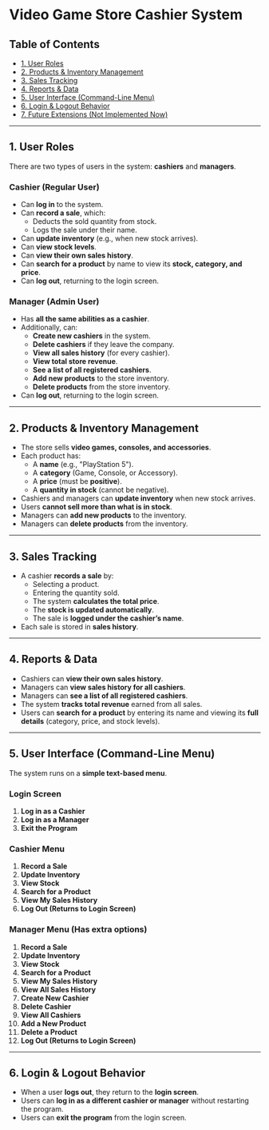 # Video Game Store Cashier System

## Table of Contents
- [1. User Roles](#1-user-roles)
- [2. Products & Inventory Management](#2-products--inventory-management)
- [3. Sales Tracking](#3-sales-tracking)
- [4. Reports & Data](#4-reports--data)
- [5. User Interface (Command-Line Menu)](#5-user-interface-command-line-menu)
- [6. Login & Logout Behavior](#6-login--logout-behavior)
- [7. Future Extensions (Not Implemented Now)](#7-future-extensions-not-implemented-now)

---

## 1. User Roles

There are two types of users in the system: **cashiers** and **managers**.

### Cashier (Regular User)
- Can **log in** to the system.
- Can **record a sale**, which:
  - Deducts the sold quantity from stock.
  - Logs the sale under their name.
- Can **update inventory** (e.g., when new stock arrives).
- Can **view stock levels**.
- Can **view their own sales history**.
- Can **search for a product** by name to view its **stock, category, and price**.
- Can **log out**, returning to the login screen.

### Manager (Admin User)
- Has **all the same abilities as a cashier**.
- Additionally, can:
  - **Create new cashiers** in the system.
  - **Delete cashiers** if they leave the company.
  - **View all sales history** (for every cashier).
  - **View total store revenue**.
  - **See a list of all registered cashiers**.
  - **Add new products** to the store inventory.
  - **Delete products** from the store inventory.
- Can **log out**, returning to the login screen.

---

## 2. Products & Inventory Management

- The store sells **video games, consoles, and accessories**.
- Each product has:
  - A **name** (e.g., "PlayStation 5").
  - A **category** (Game, Console, or Accessory).
  - A **price** (must be **positive**).
  - A **quantity in stock** (cannot be negative).
- Cashiers and managers can **update inventory** when new stock arrives.
- Users **cannot sell more than what is in stock**.
- Managers can **add new products** to the inventory.
- Managers can **delete products** from the inventory.

---

## 3. Sales Tracking

- A cashier **records a sale** by:
  - Selecting a product.
  - Entering the quantity sold.
  - The system **calculates the total price**.
  - The **stock is updated automatically**.
  - The sale is **logged under the cashier’s name**.
- Each sale is stored in **sales history**.

---

## 4. Reports & Data

- Cashiers can **view their own sales history**.
- Managers can **view sales history for all cashiers**.
- Managers can **see a list of all registered cashiers**.
- The system **tracks total revenue** earned from all sales.
- Users can **search for a product** by entering its name and viewing its **full details** (category, price, and stock levels).

---

## 5. User Interface (Command-Line Menu)

The system runs on a **simple text-based menu**.

### Login Screen
1. **Log in as a Cashier**  
2. **Log in as a Manager**  
3. **Exit the Program**  

### Cashier Menu
1. **Record a Sale**  
2. **Update Inventory**  
3. **View Stock**  
4. **Search for a Product**  
5. **View My Sales History**  
6. **Log Out (Returns to Login Screen)**  

### Manager Menu (Has extra options)
1. **Record a Sale**  
2. **Update Inventory**  
3. **View Stock**  
4. **Search for a Product**  
5. **View My Sales History**  
6. **View All Sales History**  
7. **Create New Cashier**  
8. **Delete Cashier**  
9. **View All Cashiers**  
10. **Add a New Product**  
11. **Delete a Product**  
12. **Log Out (Returns to Login Screen)**  

---

## 6. Login & Logout Behavior

- When a user **logs out**, they return to the **login screen**.
- Users can **log in as a different cashier or manager** without restarting the program.
- Users can **exit the program** from the login screen.